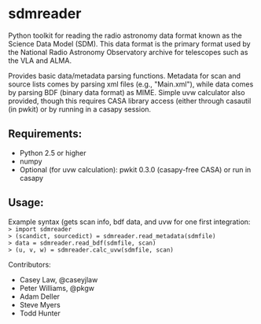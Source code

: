 sdmreader
=========

Python toolkit for reading the radio astronomy data format known as the Science Data Model (SDM). This data format is the primary format used by the National Radio Astronomy Observatory archive for telescopes such as the VLA and ALMA.

Provides basic data/metadata parsing functions. Metadata for scan and source lists comes by parsing xml files (e.g., "Main.xml"), while data comes by parsing BDF (binary data format) as MIME. Simple uvw calculator also provided, though this requires CASA library access (either through casautil (in pwkit) or by running in a casapy session.

Requirements:
---------
* Python 2.5 or higher
* numpy
* Optional (for uvw calculation): pwkit 0.3.0 (casapy-free CASA) or run in casapy

Usage:
------
Example syntax (gets scan info, bdf data, and uvw for one first integration:  
`> import sdmreader`  
`> (scandict, sourcedict) = sdmreader.read_metadata(sdmfile)`  
`> data = sdmreader.read_bdf(sdmfile, scan)`  
`> (u, v, w) = sdmreader.calc_uvw(sdmfile, scan)`  

Contributors:
* Casey Law, @caseyjlaw
* Peter Williams, @pkgw
* Adam Deller
* Steve Myers
* Todd Hunter
